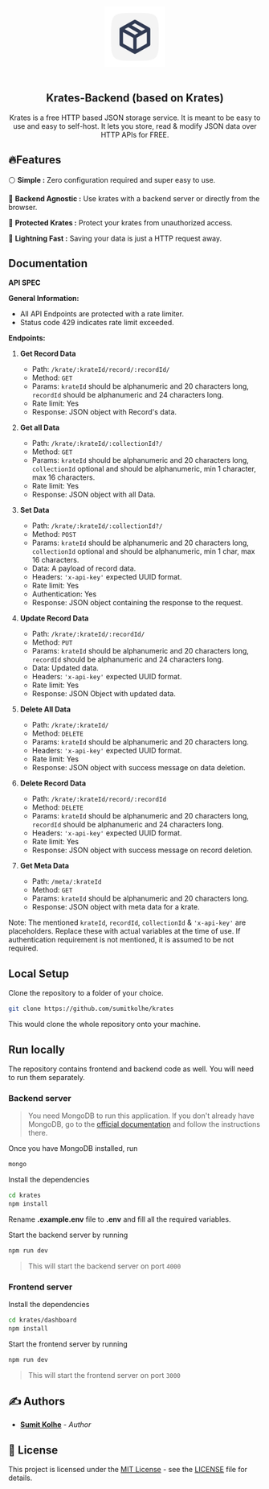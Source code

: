 <div align="center">
<img src="./logo.svg" width="120"/>
<br>
<br>
<h2>Krates-Backend (based on Krates)
</h2>
<p>Krates is a free HTTP based JSON storage service. It is meant to be easy to use and easy to self-host. It lets you store, read & modify JSON data over HTTP APIs for FREE.</p>

</div>

## 🔥Features

:white_circle: **Simple :** Zero configuration required and super easy to use.

:rainbow: **Backend Agnostic :** Use krates with a backend server or directly from the browser.

:closed_lock_with_key: **Protected Krates :** Protect your krates from unauthorized access.

:rocket: **Lightning Fast :** Saving your data is just a HTTP request away.

## Documentation
**API SPEC**

**General Information:**
- All API Endpoints are protected with a rate limiter.
- Status code 429 indicates rate limit exceeded.

**Endpoints:**

1. **Get Record Data**
   - Path: `/krate/:krateId/record/:recordId/`
   - Method: `GET`
   - Params: `krateId` should be alphanumeric and 20 characters long, `recordId` should be alphanumeric and 24 characters long.
   - Rate limit: Yes
   - Response: JSON object with Record's data.

2. **Get all Data**
   - Path: `/krate/:krateId/:collectionId?/`
   - Method: `GET`
   - Params: `krateId` should be alphanumeric and 20 characters long, `collectionId` optional and should be alphanumeric, min 1 character, max 16 characters.
   - Rate limit: Yes
   - Response: JSON object with all Data.

3. **Set Data**
   - Path: `/krate/:krateId/:collectionId?/`
   - Method: `POST`
   - Params: `krateId` should be alphanumeric and 20 characters long, `collectionId` optional and should be alphanumeric, min 1 char, max 16 characters.
   - Data: A payload of record data.
   - Headers: `'x-api-key'` expected UUID format.
   - Rate limit: Yes
   - Authentication: Yes
   - Response: JSON object containing the response to the request.

4. **Update Record Data**
   - Path: `/krate/:krateId/:recordId/`
   - Method: `PUT`
   - Params: `krateId` should be alphanumeric and 20 characters long, `recordId` should be alphanumeric and 24 characters long.
   - Data: Updated data.
   - Headers: `'x-api-key'` expected UUID format.
   - Rate limit: Yes
   - Response: JSON Object with updated data.

5. **Delete All Data**
   - Path: `/krate/:krateId/`
   - Method: `DELETE`
   - Params: `krateId` should be alphanumeric and 20 characters long.
   - Headers: `'x-api-key'` expected UUID format.
   - Rate limit: Yes
   - Response: JSON object with success message on data deletion.

6. **Delete Record Data**
   - Path: `/krate/:krateId/record/:recordId`
   - Method: `DELETE`
   - Params: `krateId` should be alphanumeric and 20 characters long, `recordId` should be alphanumeric and 24 characters long.
   - Headers: `'x-api-key'` expected UUID format.
   - Rate limit: Yes
   - Response: JSON object with success message on record deletion.

7. **Get Meta Data**
   - Path: `/meta/:krateId`
   - Method: `GET`
   - Params: `krateId` should be alphanumeric and 20 characters long.
   - Response: JSON object with meta data for a krate.

Note: The mentioned `krateId`, `recordId`, `collectionId` & `'x-api-key'` are placeholders. Replace these with actual variables at the time of use. If authentication requirement is not mentioned, it is assumed to be not required.

## Local Setup

Clone the repository to a folder of your choice.

```bash
git clone https://github.com/sumitkolhe/krates
```

This would clone the whole repository onto your machine.

## Run locally

The repository contains frontend and backend code as well. You will need to run them separately.

### Backend server

> You need MongoDB to run this application. If you don't already have MongoDB, go to the [official documentation](https://docs.mongodb.com/manual/installation/) and follow the instructions there.

Once you have MongoDB installed, run

```bash
mongo
```

Install the dependencies

```bash #
cd krates
npm install
```

Rename **.example.env** file to **.env** and fill all the required variables.

Start the backend server by running

```bash
npm run dev
```

> This will start the backend server on port `4000`

### Frontend server

Install the dependencies

```bash #
cd krates/dashboard
npm install
```

Start the frontend server by running

```bash
npm run dev
```

> This will start the frontend server on port `3000`

## ✍️ Authors

- [**Sumit Kolhe**](https://github.com/sumitkolhe) - _Author_

## 📜 License

This project is licensed under the [MIT License](https://opensource.org/licenses/MIT) - see the [LICENSE](LICENSE) file for details.
